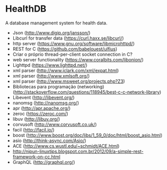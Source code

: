 # HealthDB
A database management system for health data.

- Json (http://www.digip.org/jansson/)
- Libcurl for transfer data (https://curl.haxx.se/libcurl/)
- http server (https://www.gnu.org/software/libmicrohttpd/)
- REST for C (https://github.com/babelouest/ulfius)
- Criar o próprio thread-per-client socket connection in C?
- web server functionality (https://www.coralbits.com/libonion/)
- Lighttpd (https://www.lighttpd.net/)
- xml parser (http://www.jclark.com/xml/expat.html)
- xml parser (http://www.xmlsoft.org/)
- xml parser (http://www.msweet.org/projects.php?Z3)
- Bibliotecas para programação (networking) (http://stackoverflow.com/questions/118945/best-c-c-network-library)
- Libevent (http://libevent.org/)
- nanomsg (http://nanomsg.org/)
- apr (http://apr.apache.org/)
- zeroc (https://zeroc.com/)
- libuv (http://libuv.org/)
- corvusoft (http://www.corvusoft.co.uk/)
- facil (http://facil.io/)
- boost (http://www.boost.org/doc/libs/1_59_0/doc/html/boost_asio.html)
- asio (http://think-async.com/Asio/)
- ACE (http://www.cs.wustl.edu/~schmidt/ACE.html)
- http://nipun-linuxtips.blogspot.com.br/2012/09/a-simple-rest-framework-on-cc.html
- GraphQL (http://graphql.org/)
